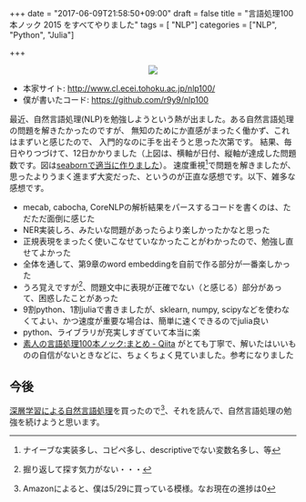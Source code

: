 +++
date = "2017-06-09T21:58:50+09:00"
draft = false
title = "言語処理100本ノック 2015 をすべてやりました"
tags  = [ "NLP"]
categories = ["NLP", "Python", "Julia"]

+++

<div align="center"><img src="/images/nlp100_summary.png" /></div>

- 本家サイト: http://www.cl.ecei.tohoku.ac.jp/nlp100/
- 僕が書いたコード: https://github.com/r9y9/nlp100

最近、自然言語処理(NLP)を勉強しようという熱が出ました。ある自然言語処理の問題を解きたかったのですが、
無知のためにか直感がまったく働かず、これはまずいと感じたので、
入門的なのに手を出そうと思った次第です。
結果、毎日やりつづけて、12日かかりました（上図は、横軸が日付、縦軸が達成した問題数です。図は[seabornで適当に作りました](https://github.com/r9y9/nlp100/blob/master/summary.py)）。
速度重視[^1]で問題を解きましたが、思ったよりうまく進まず大変だった、というのが正直な感想です。以下、雑多な感想です。

- mecab, cabocha, CoreNLPの解析結果をパースするコードを書くのは、ただただ面倒に感じた
- NER実装しろ、みたいな問題があったらより楽しかったかなと思った
- 正規表現をまったく使いこなせていなかったことがわかったので、勉強し直せてよかった
- 全体を通して、第9章のword embeddingを自前で作る部分が一番楽しかった
- うろ覚えですが[^2]、問題文中に表現が正確でない（と感じる）部分があって、困惑したことがあった
- 9割python、1割juliaで書きましたが、sklearn, numpy, scipyなどを使わなくてよい、かつ速度が重要な場合は、簡単に速くできるのでjulia良い
- python、ライブラリが充実しすぎていて本当に楽
- [素人の言語処理100本ノック:まとめ - Qiita](http://qiita.com/segavvy/items/fb50ba8097d59475f760) がとても丁寧で、解いたはいいものの自信がないときなどに、ちょくちょく見ていました。参考になりました

## 今後

[深層学習による自然言語処理](https://www.amazon.co.jp/dp/4061529242)を買ったので[^3]、それを読んで、自然言語処理の勉強を続けようと思います。

[^1]: ナイーブな実装多し、コピペ多し、descriptiveでない変数名多し、等
[^2]: 掘り返して探す気力がない・・・
[^3]: Amazonによると、僕は5/29に買っている模様。なお現在の進捗は0